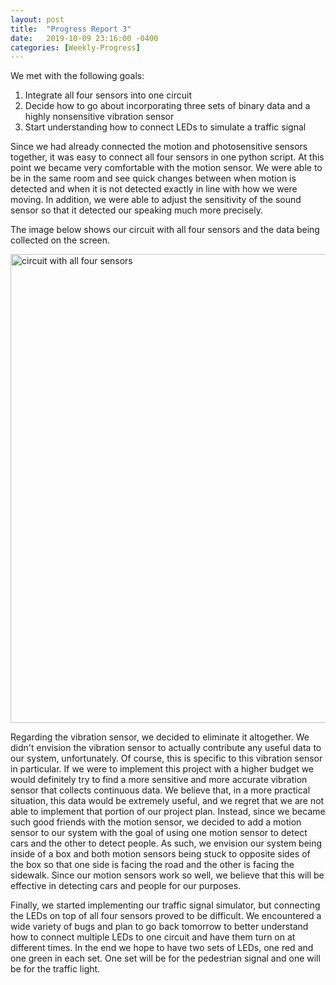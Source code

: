 ```yaml
---
layout: post
title:  "Progress Report 3"
date:   2019-10-09 23:16:00 -0400
categories: [Weekly-Progress]
---
```


We met with the following goals:
1. Integrate all four sensors into one circuit
2. Decide how to go about incorporating three sets of binary data and a highly nonsensitive vibration sensor
3. Start understanding how to connect LEDs to simulate a traffic signal

Since we had already connected the motion and photosensitive sensors together, it was easy to connect all four sensors in one python script. At this point we became very comfortable with the motion sensor. We were able to be in the same room and see quick changes between when motion is detected and when it is not detected exactly in line with how we were moving. In addition, we were able to adjust the sensitivity of the sound sensor so that it detected our speaking much more precisely.

The image below shows our circuit with all four sensors and the data being collected on the screen. 

<img src="/12740teamAF/assets/080919_vib_update.jpg" alt="circuit with all four sensors" width="600" height="750">

Regarding the vibration sensor, we decided to eliminate it altogether. We didn't envision the vibration sensor to actually contribute any useful data to our system, unfortunately. Of course, this is specific to this vibration sensor in particular. If we were to implement this project with a higher budget we would definitely try to find a more sensitive and more accurate vibration sensor that collects continuous data. We believe that, in a more practical situation, this data would be extremely useful, and we regret that we are not able to implement that portion of our project plan. Instead, since we became such good friends with the motion sensor, we decided to add a motion sensor to our system with the goal of using one motion sensor to detect cars and the other to detect people. As such, we envision our system being inside of a box and both motion sensors being stuck to opposite sides of the box so that one side is facing the road and the other is facing the sidewalk. Since our motion sensors work so well, we believe that this will be effective in detecting cars and people for our purposes. 

Finally, we started implementing our traffic signal simulator, but connecting the LEDs on top of all four sensors proved to be difficult. We encountered a wide variety of bugs and plan to go back tomorrow to better understand how to connect multiple LEDs to one circuit and have them turn on at different times. In the end we hope to have two sets of LEDs, one red and one green in each set. One set will be for the pedestrian signal and one will be for the traffic light. 




